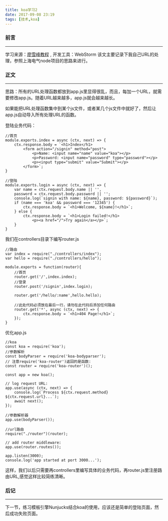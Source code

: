 ```yaml
---
title: koa学习2
date: 2017-09-08 23:19
tags: [技术,koa]
---
```

### 前言
*** 
学习来源：[廖雪峰教程](https://www.liaoxuefeng.com/wiki/001434446689867b27157e896e74d51a89c25cc8b43bdb3000/001471087582981d6c0ea265bf241b59a04fa6f61d767f6000) ,
开发工具：WebStorm
该文主要记录下我自己URL的处理，参照上海电气node项目的思路来进行。

### 正文
*** 
思路：所有的URL处理函数都放到app.js里显得很乱，而且，每加一个URL，就需要修改app.js。随着URL越来越多，app.js就会越来越长。

如果能把URL处理函数集中到某个js文件，或者某几个js文件中就好了，然后让app.js自动导入所有处理URL的函数。

登陆业务代码：
``` 
//首页
module.exports.index = async (ctx, next) => {
    ctx.response.body = `<h1>Index</h1>
        <form action="/signin" method="post">
            <p>Name: <input name="name" value="koa"></p>
            <p>Password: <input name="password" type="password"></p>
            <p><input type="submit" value="Submit"></p>
        </form>`;
}

//登陆
module.exports.login = async (ctx, next) => {
    var name = ctx.request.body.name || '',
    password = ctx.request.body.password || '';
    console.log(`signin with name: ${name}, password: ${password}`);
    if (name === 'koa' && password === '12345') {
        ctx.response.body = `<h1>Welcome, ${name}!</h1>`;
    } else {
        ctx.response.body = `<h1>Login failed!</h1>
            <p><a href="/">Try again</a></p>`;
    }
}
```

我们在controllers目录下编写router.js
```
//路由
var index = require("./controllers/index");
var hello = require("./controllers/hello");

module.exports = function(router){
    //首页
    router.get('/',index.index);
    //登录
    router.post('/signin',index.login);

    router.get('/hello/:name',hello.hello);

    //此处代码必须放在最后一行，请勿在此代码后添加任何路由
    router.get('*', async (ctx, next) => {
        ctx.response.body = `<h1>404 Page!</h1>`;
    });
}
```

优化app.js
```
//koa
const koa = require('koa');
//参数解析
const bodyParser = require('koa-bodyparser');
// 注意require('koa-router')返回的是函数:
const router = require('koa-router')();

const app = new koa();

// log request URL:
app.use(async (ctx, next) => {
    console.log(`Process ${ctx.request.method} ${ctx.request.url}...`);
    await next();
});

//参数解析器
app.use(bodyParser());

//url路由
require("./router")(router);

// add router middleware:
app.use(router.routes());

app.listen(3000);
console.log('app started at port 3000...');
```

这样，我们以后只需要再controllers里编写具体的业务代码，再router.js里注册路由URL,感觉这样比较简练清晰。

### 后记
*** 
下一节，练习模板引擎Nunjucks结合koa的使用，应该还是简单的登陆页面，然后成功失败页面。